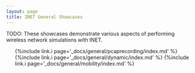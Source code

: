 ```yaml
---
layout: page
title: INET General Showcases
---
```


TODO: These showcases demonstrate various aspects of performing wireless network
simulations with INET.

<ul>
  {%include link.i page='_docs/general/pcaprecording/index.md' %}
  {%include link.i page='_docs/general/dynamic/index.md' %}
  {%include link.i page='_docs/general/mobility/index.md' %}
</ul>
